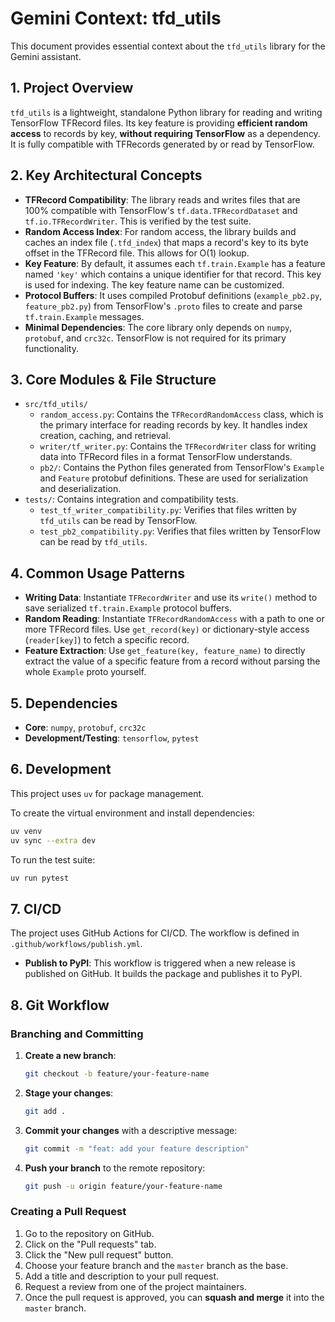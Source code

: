 # Gemini Context: tfd_utils

This document provides essential context about the `tfd_utils` library for the Gemini assistant.

## 1. Project Overview

`tfd_utils` is a lightweight, standalone Python library for reading and writing TensorFlow TFRecord files. Its key feature is providing **efficient random access** to records by key, **without requiring TensorFlow** as a dependency. It is fully compatible with TFRecords generated by or read by TensorFlow.

## 2. Key Architectural Concepts

- **TFRecord Compatibility**: The library reads and writes files that are 100% compatible with TensorFlow's `tf.data.TFRecordDataset` and `tf.io.TFRecordWriter`. This is verified by the test suite.
- **Random Access Index**: For random access, the library builds and caches an index file (`.tfd_index`) that maps a record's key to its byte offset in the TFRecord file. This allows for O(1) lookup.
- **Key Feature**: By default, it assumes each `tf.train.Example` has a feature named `'key'` which contains a unique identifier for that record. This key is used for indexing. The key feature name can be customized.
- **Protocol Buffers**: It uses compiled Protobuf definitions (`example_pb2.py`, `feature_pb2.py`) from TensorFlow's `.proto` files to create and parse `tf.train.Example` messages.
- **Minimal Dependencies**: The core library only depends on `numpy`, `protobuf`, and `crc32c`. TensorFlow is not required for its primary functionality.

## 3. Core Modules & File Structure

- `src/tfd_utils/`
  - `random_access.py`: Contains the `TFRecordRandomAccess` class, which is the primary interface for reading records by key. It handles index creation, caching, and retrieval.
  - `writer/tf_writer.py`: Contains the `TFRecordWriter` class for writing data into TFRecord files in a format TensorFlow understands.
  - `pb2/`: Contains the Python files generated from TensorFlow's `Example` and `Feature` protobuf definitions. These are used for serialization and deserialization.
- `tests/`: Contains integration and compatibility tests.
  - `test_tf_writer_compatibility.py`: Verifies that files written by `tfd_utils` can be read by TensorFlow.
  - `test_pb2_compatibility.py`: Verifies that files written by TensorFlow can be read by `tfd_utils`.

## 4. Common Usage Patterns

- **Writing Data**: Instantiate `TFRecordWriter` and use its `write()` method to save serialized `tf.train.Example` protocol buffers.
- **Random Reading**: Instantiate `TFRecordRandomAccess` with a path to one or more TFRecord files. Use `get_record(key)` or dictionary-style access (`reader[key]`) to fetch a specific record.
- **Feature Extraction**: Use `get_feature(key, feature_name)` to directly extract the value of a specific feature from a record without parsing the whole `Example` proto yourself.

## 5. Dependencies

- **Core**: `numpy`, `protobuf`, `crc32c`
- **Development/Testing**: `tensorflow`, `pytest`

## 6. Development

This project uses `uv` for package management.

To create the virtual environment and install dependencies:
```bash
uv venv
uv sync --extra dev
```

To run the test suite:
```bash
uv run pytest
```

## 7. CI/CD

The project uses GitHub Actions for CI/CD. The workflow is defined in `.github/workflows/publish.yml`.

- **Publish to PyPI**: This workflow is triggered when a new release is published on GitHub. It builds the package and publishes it to PyPI.

## 8. Git Workflow

### Branching and Committing

1.  **Create a new branch**:
    ```bash
    git checkout -b feature/your-feature-name
    ```
2.  **Stage your changes**:
    ```bash
    git add .
    ```
3.  **Commit your changes** with a descriptive message:
    ```bash
    git commit -m "feat: add your feature description"
    ```
4.  **Push your branch** to the remote repository:
    ```bash
    git push -u origin feature/your-feature-name
    ```

### Creating a Pull Request

1.  Go to the repository on GitHub.
2.  Click on the "Pull requests" tab.
3.  Click the "New pull request" button.
4.  Choose your feature branch and the `master` branch as the base.
5.  Add a title and description to your pull request.
6.  Request a review from one of the project maintainers.
7.  Once the pull request is approved, you can **squash and merge** it into the `master` branch.
